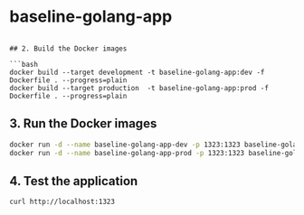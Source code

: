 # baseline-golang-app

```

## 2. Build the Docker images

```bash
docker build --target development -t baseline-golang-app:dev -f Dockerfile . --progress=plain
docker build --target production  -t baseline-golang-app:prod -f Dockerfile . --progress=plain
```

## 3. Run the Docker images

```bash
docker run -d --name baseline-golang-app-dev -p 1323:1323 baseline-golang-app:dev
docker run -d --name baseline-golang-app-prod -p 1323:1323 baseline-golang-app:prod
```

## 4. Test the application

```bash
curl http://localhost:1323
```
